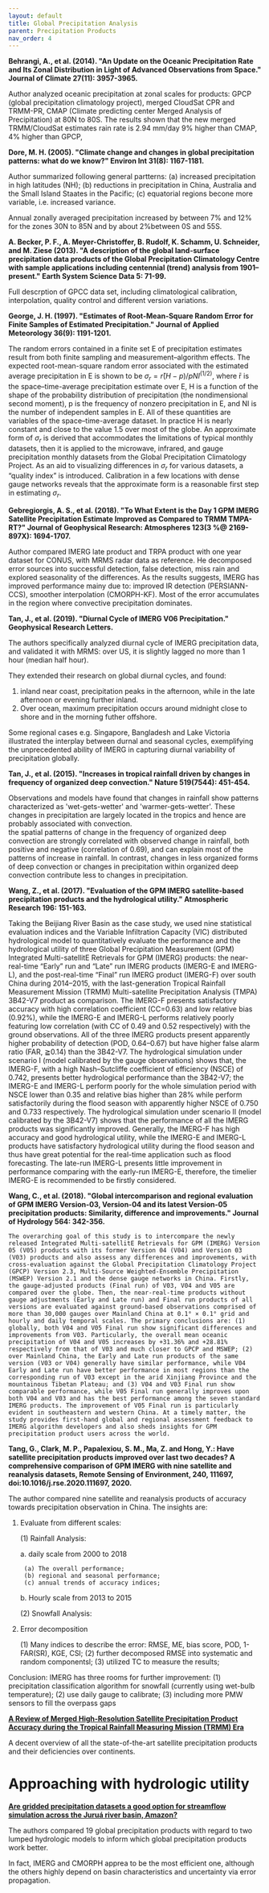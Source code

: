 ```yaml
---
layout: default
title: Global Precipitation Analysis
parent: Precipitation Products
nav_order: 4
---
```


__Behrangi, A., et al. (2014). "An Update on the Oceanic Precipitation Rate and Its Zonal Distribution in Light of Advanced Observations from Space." Journal of Climate 27(11): 3957-3965.__

Author analyzed oceanic precipitation at zonal scales for products: GPCP (global precipitation climatology project), merged CloudSat CPR
 and TRMM-PR, CMAP (Climate predicting center Merged Analysis of Precipitation) at 80N to 80S. The results shown that the new merged 
 TRMM/CloudSat estimates rain rate is 2.94 mm/day 9% higher than CMAP, 4% higher than GPCP, 

__Dore, M. H. (2005). "Climate change and changes in global precipitation patterns: what do we know?" Environ Int 31(8): 1167-1181.__

Author summarized following general partterns: (a) increased precipitation in high latitudes (NH); (b) reductions in precipitation in China, Australia and the Small Island Staates in the Pacific; (c) equatorial regions becone more variable, i.e. increased variance.

Annual zonally averaged precipitation increased by between 7% and 12% for the zones 30N to 85N and by about 2%between 0S and 55S.

__A. Becker, P. F., A. Meyer-Christoffer, B. Rudolf, K. Schamm, U. Schneider, and M. Ziese (2013). "A description of the global land-surface precipitation data products of the Global Precipitation Climatology Centre with sample applications including centennial (trend) analysis from 1901–present." Earth System Science Data 5: 71-99.__

Full descrption of GPCC data set, including climatological calibration, interpolation, quality control and different version variations.

__George, J. H. (1997). "Estimates of Root-Mean-Square Random Error for Finite Samples of Estimated Precipitation." Journal of Applied Meteorology 36(9): 1191-1201.__

The random errors contained in a finite set E of precipitation estimates result from both finite sampling and measurement–algorithm effects. The expected root-mean-square random error associated with the estimated average precipitation in E is shown to be $\sigma_r = r̄{(H − p)/pNI}^(1/2)$, where r̄ is the space–time-average precipitation estimate over E, H is a function of the shape of the probability distribution of precipitation (the nondimensional second moment), p is the frequency of nonzero precipitation in E, and NI is the number of independent samples in E. All of these quantities are variables of the space–time-average dataset. In practice H is nearly constant and close to the value 1.5 over most of the globe. An approximate form of $σ_r$ is derived that accommodates the limitations of typical monthly datasets, then it is applied to the microwave, infrared, and gauge precipitation monthly datasets from the Global Precipitation Climatology Project. As an aid to visualizing differences in $σ_r$ for various datasets, a “quality index” is introduced. Calibration in a few locations with dense gauge networks reveals that the approximate form is a reasonable first step in estimating $σ_r$.

__Gebregiorgis, A. S., et al. (2018). "To What Extent is the Day 1 GPM IMERG Satellite Precipitation Estimate Improved as Compared to TRMM TMPA-RT?" Journal of Geophysical Research: Atmospheres 123(3 %@ 2169-897X): 1694-1707.__

Author compared IMERG late product and TRPA product with one year dataset for CONUS, with MRMS radar data as reference. He decomposed error sources into successful detection, false detection, miss rain and explored seasonality of the differences. As the results suggests, IMERG has improved performance mainy due to: improved IR detection (PERSIANN-CCS), smoother interpolation (CMORPH-KF). Most of the error accumulates in the region where convective precipitation dominates.

__Tan, J., et al. (2019). "Diurnal Cycle of IMERG V06 Precipitation." Geophysical Research Letters.__

The authors specifically analyzed diurnal cycle of IMERG precipitation data, and validated it with MRMS: over US, it is slightly lagged no more than 1 hour (median half hour).

They extended their research on global diurnal cycles, and found:
 1. inland near coast, precipitation peaks in the afternoon, while in the late afternoon or evening further inland.
 2. Over ocean, maximum precipitation occurs around midnight close to shore and in the morning futher offshore.

Some regional cases e.g. Singapore, Bangladesh and Lake Victoria illustrated the interplay between durnal and seasonal cycles, exemplifying the unprecedented ability of IMERG in capturing diurnal variability of precipitation globally.

__Tan, J., et al. (2015). "Increases in tropical rainfall driven by changes in frequency of organized deep convection." Nature 519(7544): 451-454.__

Observations and models have found that changes in rainfall show patterns characterized as 'wet-gets-wetter' and 'warmer-gets-wetter'. These changes in precipitation are largely located in the tropics and hence are probably associated with convection.  
the spatial patterns of change in the frequency of organized deep convection are strongly correlated with observed change in rainfall, both positive and negative (correlation of 0.69), and can explain most of the patterns of increase in rainfall. In contrast, changes in less organized forms of deep convection or changes in precipitation within organized deep convection contribute less to changes in precipitation. 

__Wang, Z., et al. (2017). "Evaluation of the GPM IMERG satellite-based precipitation products and the hydrological utility." Atmospheric Research 196: 151-163.__

Taking the Beijiang River Basin as the case study, we used nine statistical evaluation indices and the Variable Infiltration Capacity (VIC) distributed hydrological model to quantitatively evaluate the performance and the hydrological utility of three Global Precipitation Measurement (GPM) Integrated Multi-satellitE Retrievals for GPM (IMERG) products: the near-real-time “Early” run and “Late” run IMERG products (IMERG-E and IMERG-L), and the post-real-time “Final” run IMERG product (IMERG-F) over south China during 2014–2015, with the last-generation Tropical Rainfall Measurement Mission (TRMM) Multi-satellite Precipitation Analysis (TMPA) 3B42-V7 product as comparison. The IMERG-F presents satisfactory accuracy with high correlation coefficient (CC=0.63) and low relative bias (0.92%), while the IMERG-E and IMERG-L performs relatively poorly featuring low correlation (with CC of 0.49 and 0.52 respectively) with the ground observations. All of the three IMERG products present apparently higher probability of detection (POD, 0.64–0.67) but have higher false alarm ratio (FAR, ≧0.14) than the 3B42-V7. The hydrological simulation under scenario I (model calibrated by the gauge observations) shows that, the IMERG-F, with a high Nash–Sutcliffe coefficient of efficiency (NSCE) of 0.742, presents better hydrological performance than the 3B42-V7; the IMERG-E and IMERG-L perform poorly for the whole simulation period with NSCE lower than 0.35 and relative bias higher than 28% while perform satisfactorily during the flood season with apparently higher NSCE of 0.750 and 0.733 respectively. The hydrological simulation under scenario II (model calibrated by the 3B42-V7) shows that the performance of all the IMERG products was significantly improved. Generally, the IMERG-F has high accuracy and good hydrological utility, while the IMERG-E and IMERG-L products have satisfactory hydrological utility during the flood season and thus have great potential for the real-time application such as flood forecasting. The late-run IMERG-L presents little improvement in performance comparing with the early-run IMERG-E, therefore, the timelier IMERG-E is recommended to be firstly considered.

__Wang, C., et al. (2018). "Global intercomparison and regional evaluation of GPM IMERG Version-03, Version-04 and its latest Version-05 precipitation products: Similarity, difference and improvements." Journal of Hydrology 564: 342-356.__

	The overarching goal of this study is to intercompare the newly released Integrated Multi-satellitE Retrievals for GPM (IMERG) Version 05 (V05) products with its former Version 04 (V04) and Version 03 (V03) products and also assess any differences and improvements, with cross-evaluation against the Global Precipitation Climatology Project (GPCP) Version 2.3, Multi-Source Weighted-Ensemble Precipitation (MSWEP) Version 2.1 and the dense gauge networks in China. Firstly, the gauge-adjusted products (Final run) of V03, V04 and V05 are compared over the globe. Then, the near-real-time products without gauge adjustments (Early and Late run) and Final run products of all versions are evaluated against ground-based observations comprised of more than 30,000 gauges over Mainland China at 0.1° × 0.1° grid and hourly and daily temporal scales. The primary conclusions are: (1) globally, both V04 and V05 Final run show significant differences and improvements from V03. Particularly, the overall mean oceanic precipitation of V04 and V05 increases by +31.36% and +28.81% respectively from that of V03 and much closer to GPCP and MSWEP; (2) over Mainland China, the Early and Late run products of the same version (V03 or V04) generally have similar performance, while V04 Early and Late run have better performance in most regions than the corresponding run of V03 except in the arid Xinjiang Province and the mountainous Tibetan Plateau; and (3) V04 and V03 Final run show comparable performance, while V05 Final run generally improves upon both V04 and V03 and has the best performance among the seven standard IMERG products. The improvement of V05 Final run is particularly evident in southeastern and western China. At a timely matter, the study provides first-hand global and regional assessment feedback to IMERG algorithm developers and also sheds insights for GPM precipitation product users across the world.
	
__Tang, G., Clark, M. P., Papalexiou, S. M., Ma, Z. and Hong, Y.: Have satellite precipitation products improved over last two decades? A comprehensive comparison of GPM IMERG with nine satellite and reanalysis datasets, Remote Sensing of Environment, 240, 111697, doi:10.1016/j.rse.2020.111697, 2020.__

The author compared nine satellite and reanalysis products of accuracy towards precipitation observation in China. The insights are:

1. Evaluate from different scales: 

    (1) Rainfall Analysis:

	a. daily scale from 2000 to 2018
		
		(a) The overall performance;
		(b) regional and seasonal performance;
		(c) annual trends of accuracy indices;
	
	b. Hourly scale from 2013 to 2015
	
     (2) Snowfall Analysis:
     
2. Error decomposition

	(1) Many indices to describe the error: RMSE, ME, bias score, POD, 1-FAR(SR), KGE, CSI;
	(2) further decomposed RMSE into systematic and random componentsl;
	(3) utilized TC to measure the results;
	
Conclusion: IMERG has three rooms for further improvement: (1) precipitation classification algorithm for snowfall (currently using wet-bulb temperature); (2) use daily gauge to calibrate; (3) including more PMW sensors to fill the overpass gaps

[__A Review of Merged High-Resolution Satellite Precipitation Product Accuracy during the Tropical Rainfall Measuring Mission (TRMM) Era__](https://journals.ametsoc.org/doi/10.1175/JHM-D-15-0190.1?mobileUi=0)

A decent overview of all the state-of-the-art satellite precipitation products and their deficiencies over continents.


# Approaching with hydrologic utility

__[Are gridded precipitation datasets a good option for streamflow simulation across the Juruá river basin, Amazon?](https://www.sciencedirect.com/science/article/pii/S0022169421008234?casa_token=bSroRiVzQGEAAAAA:rrQBAOGLMGu7jrbtAzevhB5gVljXVZ6xi6kIffz4ePoVcgSJK6ZuRvRqLmLCqJrr_uJSJkqrVL0N)__

The authors compared 19 global precipitation products with regard to two lumped hydrologic models to inform which global precipitation products work better.

In fact, IMERG and CMORPH apprea to be the most efficient one, although the others highly depend on basin characteristics and uncertainty via error propagation. 
